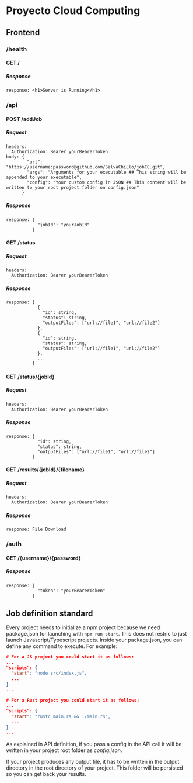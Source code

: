 # Proyecto Cloud Computing

## Frontend
### /health
#### GET /
##### Response
```
response: <h1>Server is Running</h1>
```

### /api
#### POST /addJob
##### Request
```
headers:
  Authorization: Bearer yourBearerToken
body: {
        "url": "https://username:password@github.com/SalvaChiLlo/jobCC.git",
        "args": "Arguments for your executable ## This string will be appended to your executable",
        "config": "Your custom config in JSON ## This content will be written to your root project folder on config.json"
      }
```
##### Response
```
response: {
            "jobId": "yourJobId"
          }
```

#### GET /status
##### Request
```
headers:
  Authorization: Bearer yourBearerToken
```
##### Response
```
response: [
            {
              "id": string,
              "status": string,
              "outputFiles": ["url://file1", "url://file2"]
            },
            {
              "id": string,
              "status": string,
              "outputFiles": ["url://file1", "url://file2"]
            },
            ...
          ]
```

#### GET /status/{jobId}
##### Request
```
headers:
  Authorization: Bearer yourBearerToken
```
##### Response
```
response: {
            "id": string,
            "status": string,
            "outputFiles": ["url://file1", "url://file2"]
          }
```

#### GET /results/{jobId}/{filename}
##### Request
```
headers:
  Authorization: Bearer yourBearerToken
```
##### Response
```
response: File Download
```

### /auth
#### GET /{username}/{password}
##### Response
```
response: {
            "token": "yourBearerToken"
          }
```

## Job definition standard
Every project needs to initialize a npm project because we need package.json for launching with `npm run start`.
This does not restric to just launch Javascript/Typescript projects. Inside your package.json, you can define any command to execute. For example:
``` json
# For a JS project you could start it as follows:
...
"scripts": {
  "start": "node src/index.js",
  ...
}
...

# For a Rust project you could start it as follows:
...
"scripts": {
  "start": "rustc main.rs && ./main.rs",
  ...
}
...
```

As explained in API definition, if you pass a config in the API call it will be written in your project root folder as *config.json*.

If your project produces any output file, it has to be written in the output directory in the root directory of your project. This folder will be persisted so you can get back your results. 